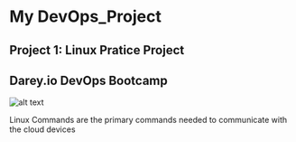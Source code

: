 # My DevOps_Project 
## Project 1: Linux Pratice Project
## Darey.io DevOps Bootcamp


![alt text](Linux_Practice_Project/img/linux.jpeg "DevOps")

Linux Commands are the primary commands needed to communicate with the cloud devices

